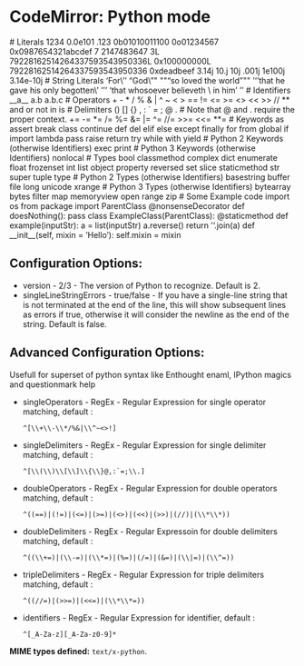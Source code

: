 CodeMirror: Python mode
=======================

\# Literals 1234 0.0e101 .123 0b01010011100 0o01234567 0x0987654321abcdef 7 2147483647 3L 79228162514264337593543950336L 0x100000000L 79228162514264337593543950336 0xdeadbeef 3.14j 10.j 10j .001j 1e100j 3.14e-10j \# String Literals ‘For\\’’ “God\\”" ""“so loved the world”"" ’‘’that he gave his only begotten\\’ ’’’ ‘that whosoever believeth \\ in him’ ’’ \# Identifiers \_\_a\_\_ a.b a.b.c \# Operators + - \* / % & | ^ ~ &lt; &gt; == != &lt;= &gt;= &lt;&gt; &lt;&lt; &gt;&gt; // \*\* and or not in is \# Delimiters () \[\] {} , : \` = ; @ . \# Note that @ and . require the proper context. += -= \*= /= %= &= |= ^= //= &gt;&gt;= &lt;&lt;= \*\*= \# Keywords as assert break class continue def del elif else except finally for from global if import lambda pass raise return try while with yield \# Python 2 Keywords (otherwise Identifiers) exec print \# Python 3 Keywords (otherwise Identifiers) nonlocal \# Types bool classmethod complex dict enumerate float frozenset int list object property reversed set slice staticmethod str super tuple type \# Python 2 Types (otherwise Identifiers) basestring buffer file long unicode xrange \# Python 3 Types (otherwise Identifiers) bytearray bytes filter map memoryview open range zip \# Some Example code import os from package import ParentClass <span class="citation" data-cites="nonsenseDecorator">@nonsenseDecorator</span> def doesNothing(): pass class ExampleClass(ParentClass): <span class="citation" data-cites="staticmethod">@staticmethod</span> def example(inputStr): a = list(inputStr) a.reverse() return ’‘.join(a) def \_\_init\_\_(self, mixin = ’Hello’): self.mixin = mixin

Configuration Options:
----------------------

-   version - 2/3 - The version of Python to recognize. Default is 2.
-   singleLineStringErrors - true/false - If you have a single-line string that is not terminated at the end of the line, this will show subsequent lines as errors if true, otherwise it will consider the newline as the end of the string. Default is false.

Advanced Configuration Options:
-------------------------------

Usefull for superset of python syntax like Enthought enaml, IPython magics and questionmark help

-   singleOperators - RegEx - Regular Expression for single operator matching, default :

        ^[\\+\\-\\*/%&|\\^~<>!]

-   singleDelimiters - RegEx - Regular Expression for single delimiter matching, default :

        ^[\\(\\)\\[\\]\\{\\}@,:`=;\\.]

-   doubleOperators - RegEx - Regular Expression for double operators matching, default :

        ^((==)|(!=)|(<=)|(>=)|(<>)|(<<)|(>>)|(//)|(\\*\\*))

-   doubleDelimiters - RegEx - Regular Expressoin for double delimiters matching, default :

        ^((\\+=)|(\\-=)|(\\*=)|(%=)|(/=)|(&=)|(\\|=)|(\\^=))

-   tripleDelimiters - RegEx - Regular Expression for triple delimiters matching, default :

        ^((//=)|(>>=)|(<<=)|(\\*\\*=))

-   identifiers - RegEx - Regular Expression for identifier, default :

        ^[_A-Za-z][_A-Za-z0-9]*

**MIME types defined:** `text/x-python`.
